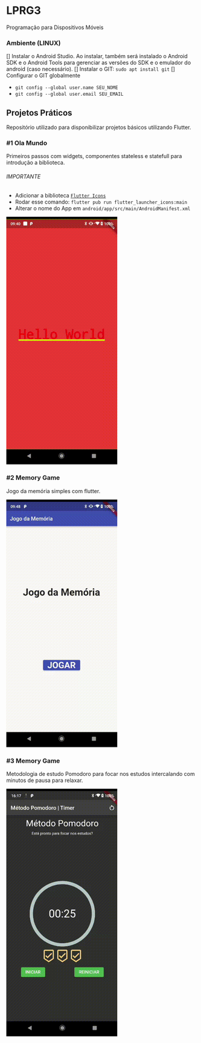 # LPRG3
Programação para Dispositivos Móveis

### Ambiente (LINUX)
[] Instalar o Android Studio. Ao instalar, também será instalado o Android SDK e o Android Tools para gerenciar as versões do SDK e o emulador do android (caso necessário).
[] Instalar o GIT: `sudo apt install git`
[] Configurar o GIT globalmente
  - `git config --global user.name SEU_NOME`
  - `git config --global user.email SEU_EMAIL`

## Projetos Práticos

Repositório utilizado para disponibilizar projetos básicos utilizando Flutter.

### #1 Ola Mundo

Primeiros passos com widgets, componentes stateless e statefull para introdução a biblioteca.

###### IMPORTANTE
 - Adicionar a biblioteca [`Flutter Icons`](https://pub.dev/packages/flutter_launcher_icons)
 - Rodar esse comando: `flutter pub run flutter_launcher_icons:main`
 - Alterar o nome do App em `android/app/src/main/AndroidManifest.xml`

![Olá Mundo...](readme/ola_mundo.gif)

### #2 Memory Game

Jogo da memória simples com flutter.

![Memory Game...](readme/memory_game.gif)

### #3 Memory Game

Metodologia de estudo Pomodoro para focar nos estudos intercalando com minutos de pausa para relaxar.

![Pomodoro App...](readme/pomodoro.gif)

